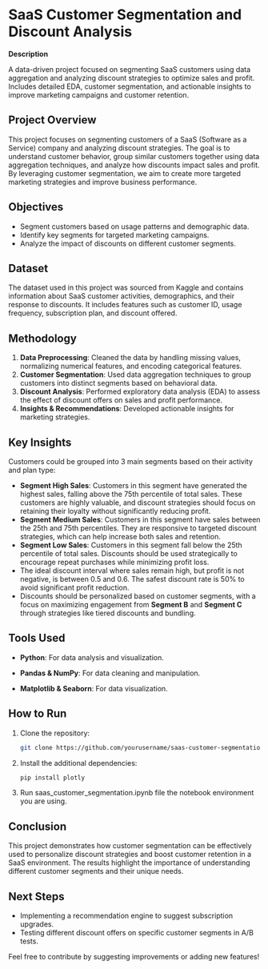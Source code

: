 # SaaS Customer Segmentation and Discount Analysis

**Description**

A data-driven project focused on segmenting SaaS customers using data aggregation and analyzing discount strategies to optimize sales and profit. Includes detailed EDA, customer segmentation, and actionable insights to improve marketing campaigns and customer retention.

## Project Overview

This project focuses on segmenting customers of a SaaS (Software as a Service) company and analyzing discount strategies. The goal is to understand customer behavior, group similar customers together using data aggregation techniques, and analyze how discounts impact sales and profit. By leveraging customer segmentation, we aim to create more targeted marketing strategies and improve business performance.

## Objectives

- Segment customers based on usage patterns and demographic data.
- Identify key segments for targeted marketing campaigns.
- Analyze the impact of discounts on different customer segments.

## Dataset

The dataset used in this project was sourced from Kaggle and contains information about SaaS customer activities, demographics, and their response to discounts. It includes features such as customer ID, usage frequency, subscription plan, and discount offered.

## Methodology

1. **Data Preprocessing**: Cleaned the data by handling missing values, normalizing numerical features, and encoding categorical features.
2. **Customer Segmentation**: Used data aggregation techniques to group customers into distinct segments based on behavioral data.
3. **Discount Analysis**: Performed exploratory data analysis (EDA) to assess the effect of discount offers on sales and profit performance.
4. **Insights & Recommendations**: Developed actionable insights for marketing strategies.

## Key Insights

Customers could be grouped into 3 main segments based on their activity and plan type:

- **Segment High Sales**: Customers in this segment have generated the highest sales, falling above the 75th percentile of total sales. These customers are highly valuable, and discount strategies should focus on retaining their loyalty without significantly reducing profit.
- **Segment Medium Sales**: Customers in this segment have sales between the 25th and 75th percentiles. They are responsive to targeted discount strategies, which can help increase both sales and retention.
- **Segment Low Sales**: Customers in this segment fall below the 25th percentile of total sales. Discounts should be used strategically to encourage repeat purchases while minimizing profit loss.
- The ideal discount interval where sales remain high, but profit is not negative, is between 0.5 and 0.6. The safest discount rate is 50% to avoid significant profit reduction.
- Discounts should be personalized based on customer segments, with a focus on maximizing engagement from **Segment B** and **Segment C** through strategies like tiered discounts and bundling.

## Tools Used

- **Python**: For data analysis and visualization.

- **Pandas & NumPy**: For data cleaning and manipulation.

- **Matplotlib & Seaborn**: For data visualization.

## How to Run

1. Clone the repository:
   ```sh
   git clone https://github.com/yourusername/saas-customer-segmentation.git
   ```
2. Install the additional dependencies:
   ```sh
   pip install plotly
   ```
3. Run saas\_customer\_segmentation.ipynb file the notebook environment you are using.

## Conclusion

This project demonstrates how customer segmentation can be effectively used to personalize discount strategies and boost customer retention in a SaaS environment. The results highlight the importance of understanding different customer segments and their unique needs.

## Next Steps

- Implementing a recommendation engine to suggest subscription upgrades.
- Testing different discount offers on specific customer segments in A/B tests.

Feel free to contribute by suggesting improvements or adding new features!
